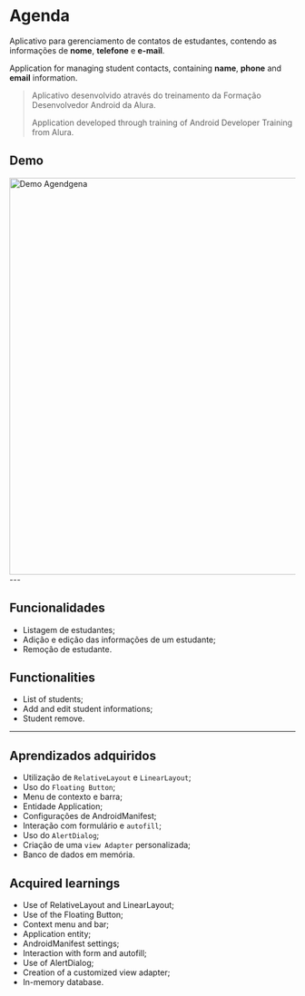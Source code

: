 # Agenda

Aplicativo para gerenciamento de contatos de estudantes, contendo as informações de **nome**, **telefone** e **e-mail**.

Application for managing student contacts, containing **name**, **phone** and **email** information.


> Aplicativo desenvolvido através do treinamento da Formação Desenvolvedor Android da Alura.
> 
> Application developed through training of Android Developer Training from Alura.

## Demo

<img src="agenda_app-demo.gif" alt="Demo Agendgena" style="height: 700px;">
---

## Funcionalidades

- Listagem de estudantes;
- Adição e edição das informações de um estudante;
- Remoção de estudante.

## Functionalities
- List of students;
- Add and edit student informations;
- Student remove.

---

## Aprendizados adquiridos

- Utilização de `RelativeLayout` e `LinearLayout`;
- Uso do `Floating Button`;
- Menu de contexto e barra;
- Entidade Application;
- Configurações de AndroidManifest;
- Interação com formulário e `autofill`;
- Uso do `AlertDialog`;
- Criação de uma `view Adapter` personalizada;
- Banco de dados em memória.

## Acquired learnings

- Use of RelativeLayout and LinearLayout;
- Use of the Floating Button;
- Context menu and bar;
- Application entity;
- AndroidManifest settings;
- Interaction with form and autofill;
- Use of AlertDialog;
- Creation of a customized view adapter;
- In-memory database.
